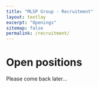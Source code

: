```yaml
---
title: "MLSP Group - Recruitment"
layout: textlay
excerpt: "Openings"
sitemap: false
permalink: /recruitment/
---
```


# Open positions

Please come back later...